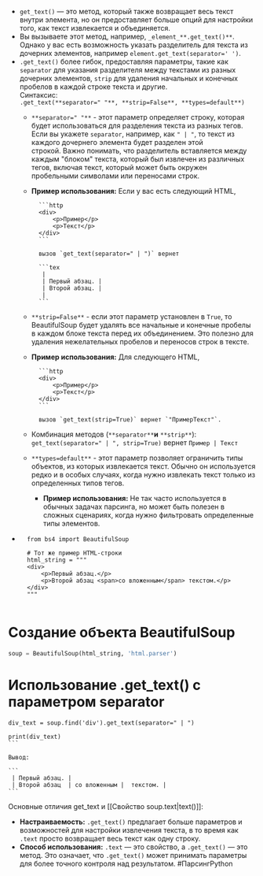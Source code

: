- `get_text()` — это метод, который также возвращает весь текст внутри элемента, но он предоставляет больше опций для настройки того, как текст извлекается и объединяется.
- Вы вызываете этот метод, например, `_element_**.get_text()**`. Однако у вас есть возможность указать разделитель для текста из дочерних элементов, например `element.get_text(separator=' ')`.
- `.get_text()` более гибок, предоставляя параметры, такие как `separator` для указания разделителя между текстами из разных дочерних элементов, `strip` для удаления начальных и конечных пробелов в каждой строке текста и другие.  
    Синтаксис:  
    `.get_text(**separator=" "**, **strip=False**, **types=default**)`
    - `**separator=" "**` - этот параметр определяет строку, которая будет использоваться для разделения текста из разных тегов. Если вы укажете `separator`, например, как `" | "`, то текст из каждого дочернего элемента будет разделен этой строкой. Важно понимать, что разделитель вставляется между каждым "блоком" текста, который был извлечен из различных тегов, включая текст, который может быть окружен пробельными символами или переносами строк.
        
    - **Пример использования:** Если у вас есть следующий HTML,
            
            ```http
            <div>
                <p>Пример</p>
                <p>Текст</p>
            </div>
            ```
            
            вызов `get_text(separator=" | ")` вернет
            
            ```tex
             | 
             | Первый абзац. | 
             | Второй абзац. | 
             | 
            ```
            
    - `**strip=False**` - если этот параметр установлен в `True`, то BeautifulSoup будет удалять все начальные и конечные пробелы в каждом блоке текста перед их объединением. Это полезно для удаления нежелательных пробелов и переносов строк в тексте.
        
    - **Пример использования:** Для следующего HTML,
            
            ```http
            <div>
                <p>Пример</p>
                <p>Текст</p>
            </div>
            ```
            
            вызов `get_text(strip=True)` вернет `"ПримерТекст"`.
    - Комбинация методов (`**separator**`**и** `**strip**`):  `get_text(separator=" | ", strip=True)` вернет `Пример | Текст`
    - `**types=default**` - этот параметр позволяет ограничить типы объектов, из которых извлекается текст. Обычно он используется редко и в особых случаях, когда нужно извлекать текст только из определенных типов тегов.
        
        - **Пример использования:** Не так часто используется в обычных задачах парсинга, но может быть полезен в сложных сценариях, когда нужно фильтровать определенные типы элементов.
- ```
    from bs4 import BeautifulSoup
    
    # Тот же пример HTML-строки
    html_string = """
    <div>
        <p>Первый абзац.</p>
        <p>Второй абзац <span>со вложенным</span> текстом.</p>
    </div>
    """
    
# Создание объекта BeautifulSoup
```python
soup = BeautifulSoup(html_string, 'html.parser')
```
# Использование .get_text() с параметром separator
    div_text = soup.find('div').get_text(separator=" | ")
    
    print(div_text)
    ```
    
    Вывод:
    
    ```
     | Первый абзац. | 
     | Второй абзац  | со вложенным |  текстом. | 
    ```
    

Основные отличия get_text и [[Свойство soup.text|text()]]:

- **Настраиваемость:** `.get_text()` предлагает больше параметров и возможностей для настройки извлечения текста, в то время как `.text` просто возвращает весь текст как одну строку.
- **Способ использования:** `.text` — это свойство, а `.get_text()` — это метод. Это означает, что `.get_text()` может принимать параметры для более точного контроля над результатом.
#ПарсингPython 